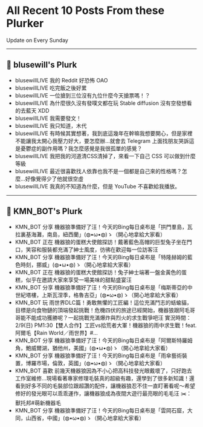 # All Recent 10 Posts From these Plurker

Update on Every Sunday

---

## 📰 blusewill's Plurk


- blusewillLIVE 我的 Reddit 好恐怖 OAO
- blusewillLIVE 吃完飯之後好累
- blusewillLIVE 一位搶到三位沒有九位什麼今天搶票嗎！？
- blusewillLIVE 為什麼很久沒有發噗文都在玩 Stable diffusion 沒有空發想看的去藍天 XDD
- blusewillLIVE 我需要發文！
- blusewillLIVE 我只知道，木代
- blusewillLIVE 有時候其實想著，我到底這幾年在幹嘛我想要開心，但是家裡不能讓我太開心我壓力好大，要怎麼辦...就會去 Telegram 上面找朋友哭訴這是憂鬱症的副作用嗎？我怎麼感覺是我很孤單的感覺？
- blusewillLIVE 我把我的河道清CSS清掉了，來看一下自己 CSS 可以做到什麼等級
- blusewillLIVE 最近很喜歡找人依靠也我不是一個都是自己來的性格嗎？怎麼...好像覺得少了他就很空虛
- blusewillLIVE 我真的不知道為什麼，但是 YouTube 不喜歡給我播放。

---

## 📰 KMN_BOT's Plurk


- KMN_BOT 分享 機器狼準備好了汪！今天的Bing每日桌布是「拱門羣島，瓦拉裏基海灘，南島，紐西蘭」(◍•ω•◍)ゝ（開心地拿給大家看）
- KMN_BOT 正在 機器狼的蛋糕大使館探訪！戴著藍色高帽的巨型兔子坐在門口，笑容和服裝都充滿了紳士風度，彷彿在歡迎每一位訪客汪
- KMN_BOT 分享 機器狼準備好了汪！今天的Bing每日桌布是「特隆赫姆的藍色時刻，挪威」(◍•ω•◍)ゝ（開心地拿給大家看）
- KMN_BOT 正在 機器狼的蛋糕大使館探訪！兔子紳士端著一盤金黃色的蛋糕，似乎在邀請大家來享受一場美味的甜點盛宴汪
- KMN_BOT 分享 機器狼準備好了汪！今天的Bing每日桌布是「梅斯蒂亞的中世紀塔樓，上斯瓦涅季，格魯吉亞」(◍•ω•◍)ゝ（開心地拿給大家看）
- KMN_BOT 玩 雨世界DLC篇！勇敢無懼的工匠編！這位充滿鬥志的蛞蝓貓，目標是向食物鏈的頂端發起挑戰！危機四伏的旅途已經開始，機器狼跟阿毛哥哥能不能成功獲勝呢？一起挑戰充滿爆炸與烈火的求生戰爭吧汪 實況時間：2/9(日) PM1:30【雙人合作】工匠vs拾荒者大軍！機器狼的雨中求生戰！feat. 阿爾毛【Rain World／雨世界】#...
- KMN_BOT 分享 機器狼準備好了汪！今天的Bing每日桌布是「阿爾斯特羅姆角，鮑威爾湖，猶他州，美國」(◍•ω•◍)ゝ（開心地拿給大家看）
- KMN_BOT 分享 機器狼準備好了汪！今天的Bing每日桌布是「雨傘藝術裝置，博羅市場，倫敦，英國」(◍•ω•◍)ゝ（開心地拿給大家看）
- KMN_BOT 喜歡 前幾天機器狼因為不小心把高科技發光眼戴壞了，只好跑去工作室維修...現場看著專家修理毛裝真的超級有趣，還學到了很多新知識！還看到好多不同的毛裝部位跟超讚的配件，讓機器狼忍不住一直盯著看呢～希望修好的發光眼可以乖乖運作，讓機器狼成為夜間大遊行最亮眼的毛毛汪 ✂️：獸托邦#萌新機器毛
- KMN_BOT 分享 機器狼準備好了汪！今天的Bing每日桌布是「雲岡石窟，大同，山西省，中國」(◍•ω•◍)ゝ（開心地拿給大家看）


